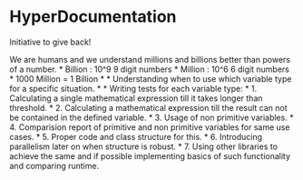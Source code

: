 # HyperDocumentation
Initiative to give back!

We are humans and we understand millions and billions better than powers of a number.
         * Billion : 10^9   9 digit numbers
         * Million : 10^6   6 digit numbers
         * 1000 Million = 1 Billion
         *
         * Understanding when to use which variable type for a specific situation.
         *
         * Writing tests for each variable type:
         * 1. Calculating a single mathematical expression till it takes longer than threshold.
         * 2. Calculating a mathematical expression till the result can not be contained in the defined variable.
         * 3. Usage of non primitive variables.
         * 4. Comparision report of primitive and non primitive variables for same use cases.
         * 5. Proper code and class structure for this.
         * 6. Introducing parallelism later on when structure is robust.
         * 7. Using other libraries to achieve the same and if possible implementing basics of such functionality and comparing runtime.
         
